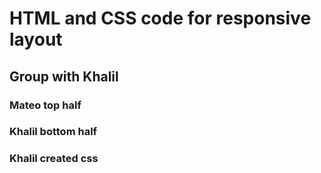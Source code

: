 # HTML and CSS code for responsive layout 
## Group with Khalil 
### Mateo top half 
### Khalil bottom half 
### Khalil created css